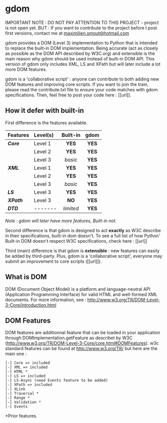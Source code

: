 gdom
====

IMPORTANT NOTE : DO NOT PAY ATTENTION TO THIS PROJECT - project is not open yet.
BUT : If you want to contribute to the project before I post first versions, contact me at maximilien.smout@hotmail.com

gdom provides a DOM (Level 3) implementation to Python that is intended to replace the built-in DOM implementation.
Being accurate (act as closely as possible as the DOM API described by W3C.org) and extensible is the main reason why gdom should be used instead of built-in DOM API.
This version of gdom only includes XML, LS and XPath but will later include a lot more DOM features.

gdom is a 'collaborative script' : anyone can contribute to both adding new DOM features and improving core scripts. If you want to join the train, please read the contribute.txt file to ensure your code matches with gdom specifications. Then, feel free to post your code here : [[url]].


How it defer with built-in
--------------------------

First difference is the features available.

| **Features** | **Level(s)**  | **Built-in** | **gdom** |
| ------------ |:------------- |:------------:|:--------:|
| ***Core***   | Level 1       |   **YES**    | **YES**  |
|              | Level 2       |   **YES**    | **YES**  |
|              | Level 3       |   _basic_    | **YES**  |
| ***XML***    | Level 1       |   **YES**    | **YES**  |
|              | Level 2       |   **YES**    | **YES**  |
|              | Level 3       |   _basic_    | **YES**  |
| ***LS***     | Level 3       |   **YES**    | **YES**  |
| ***XPath***  | Level 3       |   __NO__     | **YES**  |
| ***DTD***    | -------       |  _limited_   | **YES**  |

*Note : gdom will later have more features, Built-in not.*

Second difference is that gdom is designed to act **exactly** as W3C describe in their specifications, built-in dom doesn't. To see a full list of how Python' Built-in DOM doesn't respect W3C specifications, check here : [[url]]

Third (main) difference is that gdom is **extensible** : new features can easily be added by third-party. Plus, gdom is a 'collaborative script', everyone may submit an improvement to core scripts ([[url]]).


What is DOM
-----------

DOM (Document Object Model) is a platform and language-neutral API (Application Programming Interface) for valid HTML and well-formed XML documents. For more information, see : http://www.w3.org/TR/DOM-Level-3-Core/introduction.html


DOM Features
------------

DOM features are additionnal feature that can be loaded in your application through DOMImplementation.getFeature as describet by W3C (http://www.w3.org/TR/DOM-Level-3-Core/core.html#DOMFeatures).
w3c standard features can be found at http://www.w3.org/TR/ but here are the main one :

    [-] Core => included
    [-] XML => included
    [-] HTML *
    [-] LS => included
    [-] LS-Async (need Events feature to be added)
    [-] XPath => included
    [-] XLink
    [-] Traversal *
    [-] Range *
    [-] Validation *
    [-] Events
    
*Prior features.
